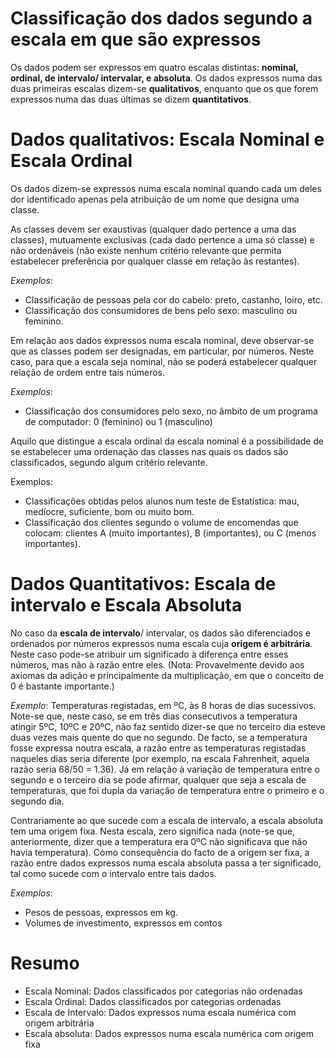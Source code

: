 # Classificação dos dados segundo a escala em que são expressos

Os dados podem ser expressos em quatro escalas distintas: **nominal, ordinal, de intervalo/ intervalar, e absoluta**.
Os dados expressos numa das duas primeiras escalas dizem-se **qualitativos**, enquanto que os que forem expressos numa das duas últimas se dizem **quantitativos**.

# Dados qualitativos: Escala Nominal e Escala Ordinal

Os dados dizem-se expressos numa escala nominal quando cada um deles dor identificado apenas pela atribuição de um nome que designa uma classe.

As classes devem ser exaustivas (qualquer dado pertence a uma das classes), mutuamente exclusivas (cada dado pertence a uma só classe) e não ordenáveis (não existe nenhum critério relevante que permita estabelecer preferência por qualquer classe em relação às restantes).

*Exemplos*:
- Classificação de pessoas pela cor do cabelo: preto, castanho, loiro, etc.
- Classificação dos consumidores de bens pelo sexo: masculino ou feminino.

Em relação aos dados expressos numa escala nominal, deve observar-se que as classes podem ser designadas, em particular, por números. Neste caso, para que a escala seja nominal, não se poderá estabelecer qualquer relação de ordem entre tais números.

*Exemplos*:
- Classificação dos consumidores pelo sexo, no âmbito de um programa de computador: 0 (feminino) ou 1 (masculino)

Aquilo que distingue a escala ordinal da escala nominal é a possibilidade de se estabelecer uma ordenação das classes nas quais os dados são classificados, segundo algum critério relevante.

Exemplos:
- Classificações obtidas pelos alunos num teste de Estatística: mau, medíocre, suficiente, bom ou muito bom.
- Classificação dos clientes segundo o volume de encomendas que colocam: clientes A (muito importantes), B (importantes), ou C (menos importantes).

# Dados Quantitativos: Escala de intervalo e Escala Absoluta

No caso da **escala de intervalo**/ intervalar, os dados são diferenciados e ordenados por números expressos numa escala cuja **origem é arbitrária**. Neste caso pode-se atribuir um significado à diferença entre esses números, mas não à razão entre eles. (Nota: Provavelmente devido aos axiomas da adição e principalmente da multiplicação, em que o conceito de 0 é bastante importante.)

*Exemplo*:
Temperaturas registadas, em ºC, às 8 horas de dias sucessivos. Note-se que, neste caso, se em três dias consecutivos a temperatura atingir 5ºC, 10ºC e 20ºC, não faz sentido dizer-se que no terceiro dia esteve duas vezes mais quente do que no segundo.
De facto, se a temperatura fosse expressa noutra escala, a razão entre as temperaturas registadas naqueles dias seria diferente (por exemplo, na escala Fahrenheit, aquela razão seria 68/50 = 1.36). Já em relação à variação de temperatura entre o segundo e o terceiro dia se pode afirmar, qualquer que seja a escala de temperaturas, que foi dupla da variação de temperatura entre o primeiro e o segundo dia.

Contrariamente ao que sucede com a escala de intervalo, a escala absoluta tem uma origem fixa. Nesta escala, zero significa nada (note-se que, anteriormente, dizer que a temperatura era 0ºC não significava que não havia temperatura). Como consequência do facto de a origem ser fixa, a razão entre dados expressos numa escala absoluta passa a ter significado, tal como sucede com o intervalo entre tais dados.

*Exemplos*:
- Pesos de pessoas, expressos em kg.
- Volumes de investimento, expressos em contos

# Resumo

- Escala Nominal: Dados classificados por categorias não ordenadas
- Escala Ordinal: Dados classificados por categorias ordenadas
- Escala de Intervalo: Dados expressos numa escala numérica com origem arbitrária
- Escala absoluta: Dados expressos numa escala numérica com origem fixa

